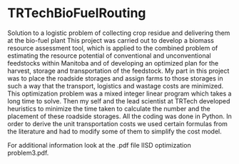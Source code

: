 # TRTechBioFuelRouting
Solution to a logistic problem of collecting crop residue and delivering them at the bio-fuel plant
This project was carried out to develop a biomass resource assessment tool, which is applied to the combined problem of estimating the resource potential of conventional and unconventional feedstocks within Manitoba and of developing an optimized plan for the harvest, storage and transportation of the feedstock. My part in this project was to place the roadside storages and assign farms to those storages in such a way that the transport, logistics and wastage costs are minimized. This optimization problem was a mixed integer linear program which takes a long time to solve. Then my self and the lead scientist at TRTech developed heuristics to minimize the time taken to calculate the number and the placement of these roadside storages. All the coding was done in Python. In order to derive the unit transportation costs we used certain formulas from the literature and had to modify some of them to simplify the cost model.

For additional information look at the .pdf file IISD optimization problem3.pdf.
